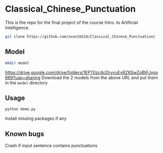 # Classical_Chinese_Punctuation

This is the repo for the final project of the course Intro. to Artificial Intelligence.

```bash
git clone https://github.com/xxun10224/Classical_Chinese_Punctuation/
```

## Model
```bash
mkdir model
```
https://drive.google.com/drive/folders/1EPT0zc4cDryvuEvRZ6SwZqBtFJvgv669?usp=sharing
Download the 2 models from the above URL and put them in the `model` directory

## Usage
```bash
python demo.py
```
Install missing packages if any

## Known bugs
Crash if input sentence contains punctuations
